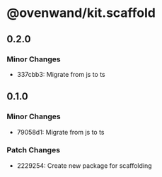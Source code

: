 # @ovenwand/kit.scaffold

## 0.2.0

### Minor Changes

- 337cbb3: Migrate from js to ts

## 0.1.0

### Minor Changes

- 79058d1: Migrate from js to ts

### Patch Changes

- 2229254: Create new package for scaffolding
